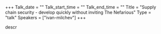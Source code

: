 +++
Talk_date = ""
Talk_start_time = ""
Talk_end_time = ""
Title = "Supply chain security - develop quickly without inviting The Nefarious"
Type = "talk"
Speakers = ["ivan-milchev"]
+++

descr
